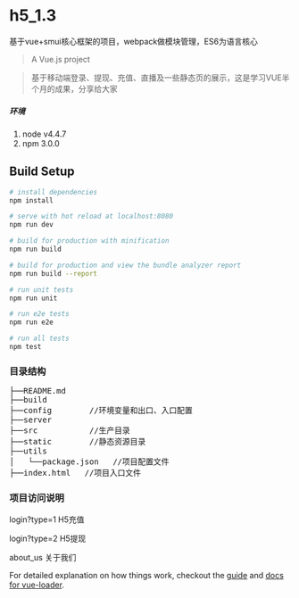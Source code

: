 # h5_1.3
基于vue+smui核心框架的项目，webpack做模块管理，ES6为语言核心

> A Vue.js project

> 基于移动端登录、提现、充值、直播及一些静态页的展示，这是学习VUE半个月的成果，分享给大家

##### 环境
 1. node v4.4.7
 2. npm 3.0.0

## Build Setup

``` bash
# install dependencies
npm install

# serve with hot reload at localhost:8080
npm run dev

# build for production with minification
npm run build

# build for production and view the bundle analyzer report
npm run build --report

# run unit tests
npm run unit

# run e2e tests
npm run e2e

# run all tests
npm test
```
### 目录结构
<pre>
├──README.md
├──build
├──config        //环境变量和出口、入口配置
├──server
├──src           //生产目录
├──static        //静态资源目录
├──utils
│   └──package.json   //项目配置文件
├──index.html   //项目入口文件
</pre>
### 项目访问说明
login?type=1  H5充值

login?type=2  H5提现

about_us 关于我们

For detailed explanation on how things work, checkout the [guide](http://vuejs-templates.github.io/webpack/) and [docs for vue-loader](http://vuejs.github.io/vue-loader).
